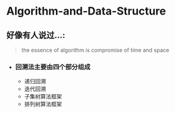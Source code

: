 # Algorithm-and-Data-Structure
## 好像有人说过...:
> the essence of algorithm is compromise of time and space



* ### 回溯法主要由四个部分组成
    *  递归回溯
    *  迭代回溯
    *  子集树算法框架
    *  排列树算法框架


 